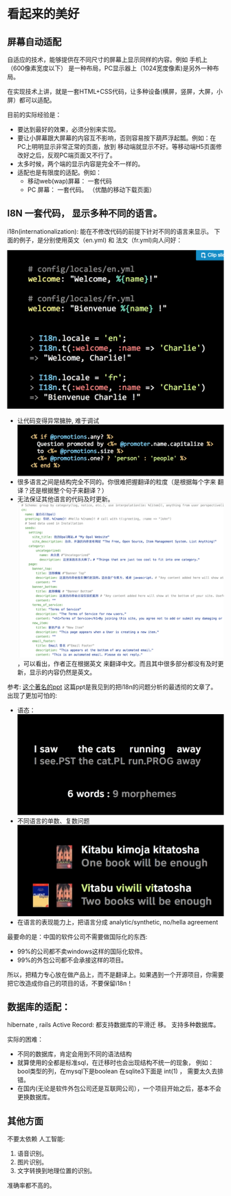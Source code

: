 # 看起来的美好

## 屏幕自动适配

自适应的技术，能够提供在不同尺寸的屏幕上显示同样的内容。例如 手机上（600像素宽度以下）
是一种布局，PC显示器上（1024宽度像素)是另外一种布局。

在实现技术上讲，就是一套HTML+CSS代码，让多种设备(横屏，竖屏，大屏，小屏）都可以适配。

目前的实际经验是：

- 要达到最好的效果，必须分别来实现。
- 要让小屏幕跟大屏幕的内容互不影响，否则容易按下葫芦浮起瓢。例如：在PC上明明显示非常正常的页面，放到
移动端就显示不好。等移动端H5页面修改好之后，反观PC端页面又不行了。
- 太多时候，两个端的显示内容是完全不一样的。
- 适配也是有限度的适配。例如：
  * 移动web(wap)屏幕： 一套代码
  * PC 屏幕： 一套代码。 （优酷的移动下载页面）


## I8N 一套代码， 显示多种不同的语言。

i18n(internationalization): 能在不修改代码的前提下针对不同的语言来显示。
下面的例子，是分别使用英文（en.yml) 和 法文（fr.yml)向人问好：

![i18n的例子](/images/i18n例子.png)

- 让代码变得异常臃肿, 难于调试
![让代码变的异常复杂](/images/i18n-复杂的代码.png)
- 很多语言之间是结构完全不同的。你很难把握翻译的粒度（是根据每个字来
翻译？还是根据整个句子来翻译？）
- 无法保证其他语言的代码及时更新。
![不完整的i18n](/images/不完整的i18n.png )，可以看出，作者正在根据英文
来翻译中文。而且其中很多部分都没有及时更新，显示的内容仍然是英文。

参考: [这个著名的ppt](http://de.slideshare.net/HeatherRivers/linguistic-potluck-crowdsourcing-localization-with-rails)
这篇ppt是我见到的把i18n的问题分析的最透彻的文章了。
出现了更加可怕的:
- 语态：
![复杂的语态](/images/i18n-morphemes.png)
- 不同语言的单数、复数问题
![不同语言的单数、复数问题](/images/i18n-复杂的单复数.png)
- 在语言的表现能力上，把语言分成 analytic/synthetic,  no/hella agreement


最要命的是：中国的软件公司不需要做国际化的东西:
- 99%的公司都不卖windows这样的国际化软件。
- 99%的外包公司都不会承接这样的项目。

所以，把精力专心放在做产品上，而不是翻译上。如果遇到一个开源项目，你需要
把它改造成你自己的项目的话，不要保留i18n！

## 数据库的适配：
hibernate , rails Active Record: 都支持数据库的平滑迁 移。 支持多种数据库。

实际的困难：

- 不同的数据库，肯定会用到不同的语法结构
- 就算使用的全都是标准sql，在迁移时也会出现结构不统一的现象，
例如：bool类型的列，在mysql下是boolean 在sqlite3下面是 int(1) ，
需要太久去排错。
- 在国内(无论是软件外包公司还是互联网公司），一个项目开始之后，基本不会更换数据库。


## 其他方面

不要太依赖 人工智能:

1. 语音识别。
2. 图片识别。
3. 文字转换到地理位置的识别。

准确率都不高的。

